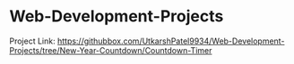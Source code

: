 # Web-Development-Projects

Project Link: https://githubbox.com/UtkarshPatel9934/Web-Development-Projects/tree/New-Year-Countdown/Countdown-Timer
